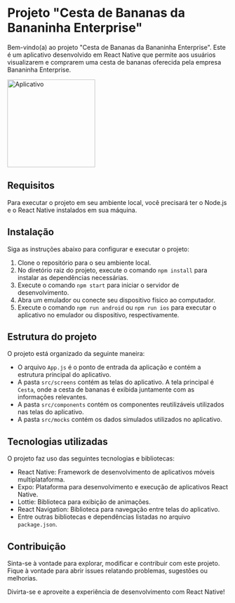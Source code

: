 # Projeto "Cesta de Bananas da Bananinha Enterprise"

Bem-vindo(a) ao projeto "Cesta de Bananas da Bananinha Enterprise". Este é um aplicativo desenvolvido em React Native que permite aos usuários visualizarem e comprarem uma cesta de bananas oferecida pela empresa Bananinha Enterprise.

<img src="assets/app.gif" alt="Aplicativo" width="200px">


## Requisitos

Para executar o projeto em seu ambiente local, você precisará ter o Node.js e o React Native instalados em sua máquina.

## Instalação

Siga as instruções abaixo para configurar e executar o projeto:

1. Clone o repositório para o seu ambiente local.
2. No diretório raiz do projeto, execute o comando `npm install` para instalar as dependências necessárias.
3. Execute o comando `npm start` para iniciar o servidor de desenvolvimento.
4. Abra um emulador ou conecte seu dispositivo físico ao computador.
5. Execute o comando `npm run android` ou `npm run ios` para executar o aplicativo no emulador ou dispositivo, respectivamente.

## Estrutura do projeto

O projeto está organizado da seguinte maneira:

- O arquivo `App.js` é o ponto de entrada da aplicação e contém a estrutura principal do aplicativo.
- A pasta `src/screens` contém as telas do aplicativo. A tela principal é `Cesta`, onde a cesta de bananas é exibida juntamente com as informações relevantes.
- A pasta `src/components` contém os componentes reutilizáveis utilizados nas telas do aplicativo.
- A pasta `src/mocks` contém os dados simulados utilizados no aplicativo.

## Tecnologias utilizadas

O projeto faz uso das seguintes tecnologias e bibliotecas:

- React Native: Framework de desenvolvimento de aplicativos móveis multiplataforma.
- Expo: Plataforma para desenvolvimento e execução de aplicativos React Native.
- Lottie: Biblioteca para exibição de animações.
- React Navigation: Biblioteca para navegação entre telas do aplicativo.
- Entre outras bibliotecas e dependências listadas no arquivo `package.json`.

## Contribuição

Sinta-se à vontade para explorar, modificar e contribuir com este projeto. Fique à vontade para abrir issues relatando problemas, sugestões ou melhorias.

Divirta-se e aproveite a experiência de desenvolvimento com React Native!

